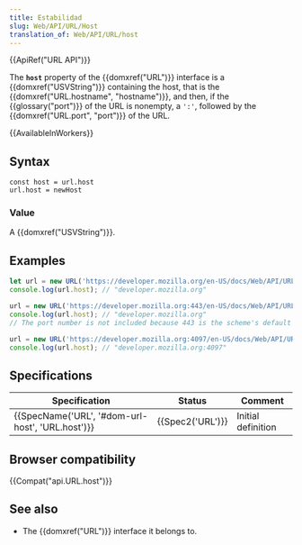 ```yaml
---
title: Estabilidad
slug: Web/API/URL/Host
translation_of: Web/API/URL/host
---
```


{{ApiRef("URL API")}}

The **`host`** property of the {{domxref("URL")}} interface is a {{domxref("USVString")}} containing the host, that is the {{domxref("URL.hostname", "hostname")}}, and then, if the {{glossary("port")}} of the URL is nonempty, a `':'`, followed by the {{domxref("URL.port", "port")}} of the URL.

{{AvailableInWorkers}}

## Syntax

```
const host = url.host
url.host = newHost
```

### Value

A {{domxref("USVString")}}.

## Examples

```js
let url = new URL('https://developer.mozilla.org/en-US/docs/Web/API/URL/host');
console.log(url.host); // "developer.mozilla.org"

url = new URL('https://developer.mozilla.org:443/en-US/docs/Web/API/URL/host');
console.log(url.host); // "developer.mozilla.org"
// The port number is not included because 443 is the scheme's default port

url = new URL('https://developer.mozilla.org:4097/en-US/docs/Web/API/URL/host');
console.log(url.host); // "developer.mozilla.org:4097"
```

## Specifications

| Specification                                                    | Status               | Comment            |
| ---------------------------------------------------------------- | -------------------- | ------------------ |
| {{SpecName('URL', '#dom-url-host', 'URL.host')}} | {{Spec2('URL')}} | Initial definition |

## Browser compatibility

{{Compat("api.URL.host")}}

## See also

- The {{domxref("URL")}} interface it belongs to.
